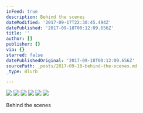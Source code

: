 ```yaml
---
inFeed: true
description: Behind the scenes
dateModified: '2017-09-17T22:30:45.494Z'
datePublished: '2017-09-18T00:12:09.656Z'
title: ''
author: []
publisher: {}
via: {}
starred: false
datePublishedOriginal: '2017-09-18T00:12:09.656Z'
sourcePath: _posts/2017-09-18-behind-the-scenes.md
_type: Blurb

---
```

![](https://the-grid-user-content.s3-us-west-2.amazonaws.com/27a02a06-fd79-4ffa-9154-31d647594de0.jpg)
![](https://the-grid-user-content.s3-us-west-2.amazonaws.com/211baeb5-bec0-4061-9801-11c3ca52f149.jpg)
![](https://the-grid-user-content.s3-us-west-2.amazonaws.com/c10b7720-4275-49b2-b40b-9405fad8ca0d.jpg)
![](https://the-grid-user-content.s3-us-west-2.amazonaws.com/15b74b4b-b31b-4dac-a635-c0741a0d3fce.jpg)
![](https://the-grid-user-content.s3-us-west-2.amazonaws.com/d346a957-34ea-498b-9454-70d711d7c538.jpg)
![](https://the-grid-user-content.s3-us-west-2.amazonaws.com/7ac98f78-acb2-4fc6-872c-da3c6d866c90.jpg)

Behind the scenes